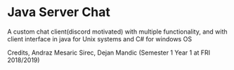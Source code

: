 # Java Server Chat


A custom chat client(discord motivated) with multiple functionality, 
and with client interface in java for Unix systems and C# for windows OS

Credits, 
Andraz Mesaric Sirec, Dejan Mandic
(Semester 1 Year 1 at FRI 2018/2019)